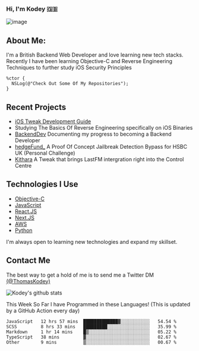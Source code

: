 ### Hi, I'm Kodey 🇬🇧
![image](https://kodeycodesstuff.tech/memoji.jpg)

## About Me:
I'm a British Backend Web Developer and love learning new tech stacks.
Recently I have been learning Objective-C and Reverse Engineering Techniques to further study iOS Security Principles

```objc
%ctor {
  NSLog(@"Check Out Some Of My Repositories");  
}
```

## Recent Projects
- [iOS Tweak Development Guide](https://kodeycodesstuff.tech/guide)
- Studying The Basics Of Reverse Engineering specifically on iOS Binaries
- [BackendDev](https://github.com/KodeyThomas/BackendDev) Documenting my progress to becoming a Backend Developer
- [hedgeFund_](https://github.com/KodeyThomas/hedgeFund) A Proof Of Concept Jailbreak Detection Bypass for HSBC UK (Personal Challenge)
- [Kithara](https://github.com/KodeyThomas/Kithara) A Tweak that brings LastFM intergration right into the Control Centre

## Technologies I Use
- [Objective-C](https://developer.apple.com/documentation/objectivec)
- [JavaScript](https://www.javascript.com/)
- [React.JS](https://reactjs.org/)
- [Next.JS](https://nextjs.org/)
- [AWS](https://aws.amazon.com/)
- [Python](https://www.python.org/)

I'm always open to learning new technologies and expand my skillset.

## Contact Me
The best way to get a hold of me is to send me a Twitter DM [(@ThomasKodey)](https://twitter.com/ThomasKodey)

![Kodey's github stats](https://githubstats.kodeythomas.vercel.app/api?username=KodeyThomas)

This Week So Far I have Programmed in these Languages! (This is updated by a GitHub Action every day)
<!--START_SECTION:waka-->
```text
JavaScript   12 hrs 57 mins  █████████████▓░░░░░░░░░░░   54.54 % 
SCSS         8 hrs 33 mins   █████████░░░░░░░░░░░░░░░░   35.99 % 
Markdown     1 hr 14 mins    █▒░░░░░░░░░░░░░░░░░░░░░░░   05.22 % 
TypeScript   38 mins         ▓░░░░░░░░░░░░░░░░░░░░░░░░   02.67 % 
Other        9 mins          ▒░░░░░░░░░░░░░░░░░░░░░░░░   00.67 % 
```
<!--END_SECTION:waka-->
